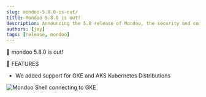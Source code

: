 ```yaml
---
slug: mondoo-5.8.0-is-out/
title: Mondoo 5.8.0 is out!
description: Announcing the 5.8 release of Mondoo, the security and compliance platform that prioritizes risks that matter most in your infrastructure.
authors: [jay]
tags: [release, mondoo]
---
```


🥳 mondoo 5.8.0 is out!

🎉 FEATURES

- We added support for GKE and AKS Kubernetes Distributions

![Mondoo Shell connecting to GKE](/img/releases/2021-10-04-mondoo-5.8.0-is-out/k8s-gke-shell.png)
